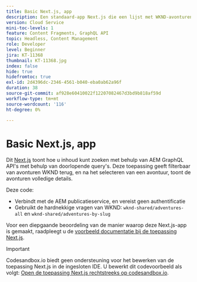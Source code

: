 ```yaml
---
title: Basic Next.js, app
description: Een standaard-app Next.js die een lijst met WKND-avonturen en hun details weergeeft
version: Cloud Service
mini-toc-levels: 1
feature: Content Fragments, GraphQL API
topic: Headless, Content Management
role: Developer
level: Beginner
jira: KT-11368
thumbnail: KT-11368.jpg
index: false
hide: true
hidefromtoc: true
exl-id: 2d4396dc-2346-4561-b040-eba0ab62a96f
duration: 38
source-git-commit: af928e60410022f12207082467d3bd9b818af59d
workflow-type: tm+mt
source-wordcount: '116'
ht-degree: 0%

---
```


# Basic Next.js, app

Dit [Next.js](https://nextjs.org/) toont hoe u inhoud kunt zoeken met behulp van AEM GraphQL API&#39;s met behulp van doorlopende query&#39;s. Deze toepassing geeft filterbaar van avonturen WKND terug, en na het selecteren van een avontuur, toont de avonturen volledige details.

Deze code:

+ Verbindt met de AEM publicatieservice, en vereist geen authentificatie
+ Gebruikt de hardnekkige vragen van WKND: `wknd-shared/adventures-all` en `wknd-shared/adventures-by-slug`

Voor een diepgaande beoordeling van de manier waarop deze Next.js-app is gemaakt, raadpleegt u de [voorbeeld documentatie bij de toepassing Next.js](../example-apps/next-js.md).

>[!IMPORTANT]
>
> Codesandbox.io biedt geen ondersteuning voor het bewerken van de toepassing Next.js in de ingesloten IDE. U bewerkt dit codevoorbeeld als volgt: [Open de toepassing Next.js rechtstreeks op codesandbox.io](https://codesandbox.io/s/wknd-next-js-app-u8x5f8).
